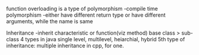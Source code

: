 function overloading is a type of polymorphism
-compile time polymorphism
-either have different return type or have different arguments, while the name is same

Inheritance
-inherit characteristic or function(viz method)
base class > sub-class
4 types in java
single level, multilevel, heiarchial, hybrid
5th type of inheritance: multiple inheritance in cpp, for one.

